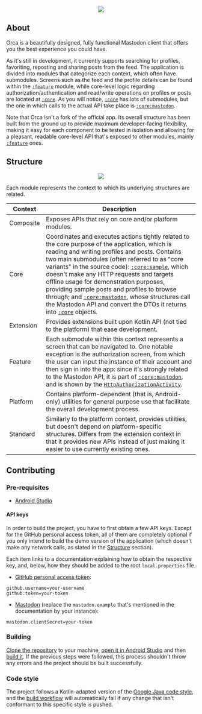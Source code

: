 <div align="center">
    <img src="https://github.com/the-orca-app/android/assets/38408390/adfd2748-5ca3-482a-9a65-650cdea4f8bb" />
</div>

## About

Orca is a beautifully designed, fully functional Mastodon client that offers you the best experience you could have.

As it's still in development, it currently supports searching for profiles, favoriting, reposting and sharing posts from the feed. The application is divided into modules that categorize each context, which often have submodules. Screens such as the feed and the profile details can be found within the [`:feature`](https://github.com/jeanbarrossilva/Orca/tree/main/feature) module, while core-level logic regarding authorization/authentication and read/write operations on profiles or posts are located at [`:core`](https://github.com/jeanbarrossilva/Orca/tree/main/core). As you will notice, [`:core`](https://github.com/jeanbarrossilva/Orca/tree/main/core) has lots of submodules, but the one in which calls to the actual API take place is [`:core:mastodon`](https://github.com/jeanbarrossilva/Orca/tree/main/core/mastodon).

Note that Orca isn't a fork of the official app. Its overall structure has been built from the ground up to provide maximum developer-facing flexibility, making it easy for each component to be tested in isolation and allowing for a pleasant, readable core-level API that's exposed to other modules, mainly [`:feature`](https://github.com/jeanbarrossilva/Orca/tree/main/feature) ones.

## Structure

<div align="center">
    <img src="https://github.com/orcinusbr/orca-android/assets/38408390/95f934e2-155a-415a-81c7-b13095d6d1b2" />
</div>

Each module represents the context to which its underlying structures are related.

| Context | Description
----------|------------
Composite | Exposes APIs that rely on core and/or platform modules.
Core      | Coordinates and executes actions tightly related to the core purpose of the application, which is reading and writing profiles and posts. Contains two main submodules (often referred to as "core variants" in the source code): [`:core:sample`](https://github.com/jeanbarrossilva/Orca/tree/main/core/sample), which doesn't make any HTTP requests and targets offline usage for demonstration purposes, providing sample posts and profiles to browse through; and [`:core:mastodon`](https://github.com/jeanbarrossilva/Orca/tree/main/core/mastodon), whose structures call the Mastodon API and convert the DTOs it returns into [`:core`](https://github.com/jeanbarrossilva/Orca/tree/main/core) objects.
Extension | Provides extensions built upon Kotlin API (not tied to the platform) that ease development.
Feature   | Each submodule within this context represents a screen that can be navigated to. One notable exception is the authorization screen, from which the user can input the instance of their account and then sign in into the app: since it's strongly related to the Mastodon API, it is part of [`:core:mastodon`](https://github.com/jeanbarrossilva/Orca/tree/main/core/mastodon), and is shown by the [`HttpAuthorizationActivity`](https://github.com/jeanbarrossilva/Orca/blob/main/core/mastodon/src/main/java/com/jeanbarrossilva/orca/core/http/auth/authorization/HttpAuthorizationActivity.kt).
Platform  | Contains platform-dependent (that is, Android-only) utilities for general purpose use that facilitate the overall development process.
Standard  | Similarly to the platform context, provides utilities, but doesn't depend on platform-specific structures. Differs from the extension context in that it provides new APIs instead of just making it easier to use currently existing ones.

## Contributing

### Pre-requisites

- [Android Studio](https://developer.android.com/studio)

#### API keys

In order to build the project, you have to first obtain a few API keys. Except for the GitHub personal access token, all of them are completely optional if you only intend to build the demo version of the application (which doesn't make any network calls, as stated in the [Structure](https://github.com/jeanbarrossilva/Orca#structure) section).

Each item links to a documentation explaining how to obtain the respective key, and, below, how they should be added to the root `local.properties` file.

- [GitHub personal access token](https://docs.github.com/en/authentication/keeping-your-account-and-data-secure/managing-your-personal-access-tokens#creating-a-personal-access-token-classic):

```properties
github.username=your-username
github.token=your-token
```

- [Mastodon](https://docs.joinmastodon.org/client/token) (replace the `mastodon.example` that's mentioned in the documentation by your instance):
```properties
mastodon.clientSecret=your-token
```

### Building

[Clone the repository](https://docs.github.com/en/repositories/creating-and-managing-repositories/cloning-a-repository) to your machine, [open it in Android Studio](https://www.jetbrains.com/help/idea/import-project-or-module-wizard.html#open-project) and then [build it](https://www.jetbrains.com/help/idea/compiling-applications.html#compile_module). If the previous steps were followed, this process shouldn't throw any errors and the project should be built successfully.

### Code style

The project follows a Kotlin-adapted version of the [Google Java code style](https://google.github.io/styleguide/javaguide.html), and the [build workflow](https://github.com/jeanbarrossilva/Orca/actions/workflows/build.yml) will automatically fail if any change that isn't conformant to this specific style is pushed.
